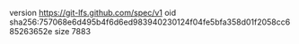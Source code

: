 version https://git-lfs.github.com/spec/v1
oid sha256:757068e6d495b4f6d6ed983940230124f04fe5bfa358d01f2058cc685263652e
size 7883
